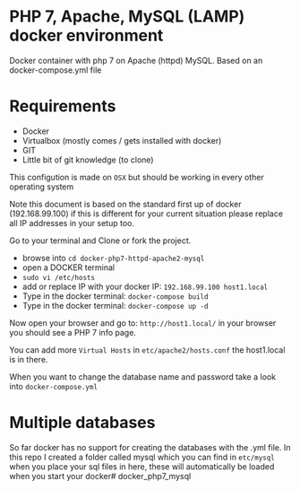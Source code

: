 # PHP 7, Apache, MySQL (LAMP) docker environment
Docker container with php 7 on Apache (httpd) MySQL. Based on an docker-compose.yml file


# Requirements
- Docker
- Virtualbox (mostly comes / gets installed with docker)
- GIT
- Little bit of git knowledge (to clone)

This configution is made on `OSX` but should be working in every other operating system

Note this document is based on the standard first up of docker (192.168.99.100) if this is different for your current situation please replace all IP addresses in your setup too.

Go to your terminal and Clone or fork the project.


- browse into `cd docker-php7-httpd-apache2-mysql`
- open a DOCKER terminal 
- `sudo vi /etc/hosts`
- add or replace IP with your docker IP: `192.168.99.100 host1.local`
- Type in the docker terminal: `docker-compose build`
- Type in the docker terminal: `docker-compose up -d`

Now open your browser and go to: `http://host1.local/`
in your browser you should see a PHP 7 info page. 



You can add more `Virtual Hosts` in `etc/apache2/hosts.conf` the host1.local is in there.

When you want to change the database name and password take a look into `docker-compose.yml`

# Multiple databases
So far docker has no support for creating the databases with the .yml file. In this repo I created a folder called mysql which you can find in `etc/mysql` when you place your sql files in here, these will automatically be loaded when you start your docker# docker_php7_mysql
